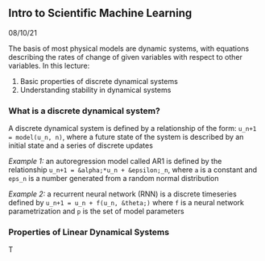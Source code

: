 ## Intro to Scientific Machine Learning
08/10/21

The basis of most physical models are dynamic systems, with equations describing the rates of change of given variables with respect to other variables. In this lecture:
1. Basic properties of discrete dynamical systems
2. Understanding stability in dynamical systems

### What is a discrete dynamical system?
A discrete dynamical system is defined by a relationship of the form: `u_n+1 = model(u_n, n)`, where a future state of the system is described by an initial state and a series of discrete updates

*Example 1:* an autoregression model called AR1 is defined by the relationship `u_n+1 = &alpha;*u_n + &epsilon;_n`, where `a` is a constant and `eps_n` is a number generated from a random normal distribution

*Example 2:* a recurrent neural network (RNN) is a discrete timeseries defined by `u_n+1 = u_n + f(u_n, &theta;)` where `f` is a neural network parametrization and `p` is the set of model parameters

### Properties of Linear Dynamical Systems
T
